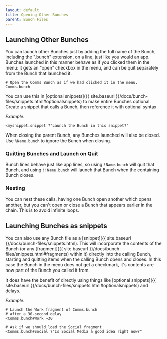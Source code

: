 ```yaml
---
layout: default
title: Opening Other Bunches
parent: Bunch Files
---
```

## Launching Other Bunches

You can launch other Bunches just by adding the full name of the Bunch, including the ".bunch" extension, on a line, just like you would an app. Bunches launched in this manner behave as if you clicked them in the menu: it gets an "open" checkbox in the menu, and can be quit separately from the Bunch that launched it.

	# Open the Comms Bunch as if we had clicked it in the menu.
	Comms.bunch

You can use this in [optional snippets]({{ site.baseurl }}/docs/bunch-files/snippets.html#optionalsnippets) to make entire Bunches optional. Create a snippet that calls a Bunch, then reference it with optional syntax.

_Example:_

	<mysnippet.snippet ?"Launch the Bunch in this snippet?"

When closing the parent Bunch, any Bunches launched will also be closed. Use `%Name.bunch` to ignore the Bunch when closing.

### Quitting Bunches and Launch on Quit

Bunch lines behave just like app lines, so using `!Name.bunch` will quit that Bunch, and using `!!Name.bunch` will launch that Bunch when the containing Bunch closes.

### Nesting

You can nest these calls, having one Bunch open another which opens another, but you can't open or close a Bunch that appears earlier in the chain. This is to avoid infinite loops.

## Launching Bunches as snippets

You can also use any Bunch file as a [snippet]({{ site.baseurl }}/docs/bunch-files/snippets.html). This will incorporate the contents of the Bunch (or any [fragment]({{ site.baseurl }}/docs/bunch-files/snippets.html#fragments) within it) directly into the calling Bunch, starting and quitting items when the calling Bunch opens and closes. In this case the Bunch in the menu does not get a checkmark, it's contents are now part of the Bunch you called it from.

It does have the benefit of directly using things like [optional snippets]({{ site.baseurl }}/docs/bunch-files/snippets.html#optionalsnippets) and delays.

_Example:_

	# Launch the Work fragment of Comms.bunch 
	# after a 30-second delay
	<Comms.bunch#Work ~30

	# Ask if we should load the Social fragment
	<Comms.bunch#Social ?"Is Social Media a good idea right now?"
